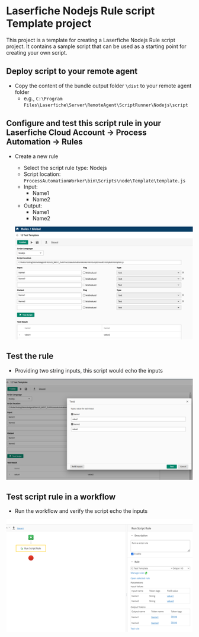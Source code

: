 # Laserfiche Nodejs Rule script Template project

This project is a template for creating a Laserfiche Nodejs Rule script project. It contains a sample script that can be used as a starting point for creating your own script.

## Deploy script to your remote agent

- Copy the content of the bundle output folder `\dist` to your remote agent folder 
  - e.g., `C:\Program Files\Laserfiche\Server\RemoteAgent\ScriptRunner\Nodejs\script`

## Configure and test this script rule in your Laserfiche Cloud Account -> Process Automation -> Rules

- Create a new rule
  - Select the script rule type: Nodejs
  - Script location: `ProcessAutomationWorker\bin\Scripts\node\Template\template.js`
  - Input:
    - Name1
    - Name2
  - Output:
    - Name1
    - Name2

  ![Drag Racing](script-rule-configuration.png)

## Test the rule

- Providing two string inputs, this script would echo the inputs

![Drag Racing](script-test-inputs.png)

## Test script rule in a workflow

- Run the workflow and verify the script echo the inputs

![Drag Racing](workflow-script-rule-sample.png)
